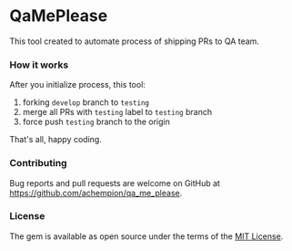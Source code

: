 # QaMePlease

This tool created to automate process of shipping PRs to QA team.

### How it works

After you initialize process, this tool:
1) forking `develop` branch to `testing`
2) merge all PRs with `testing` label to `testing` branch
3) force push `testing` branch to the origin

That's all, happy coding.

### Contributing

Bug reports and pull requests are welcome on GitHub at https://github.com/achempion/qa_me_please.


### License

The gem is available as open source under the terms of the [MIT License](http://opensource.org/licenses/MIT).

